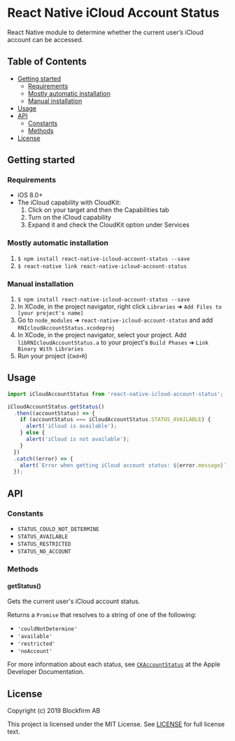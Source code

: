 
# React Native iCloud Account Status

React Native module to determine whether the current user’s iCloud account can be accessed.

## Table of Contents

* [Getting started](#getting-started)
  * [Requirements](#requirements)
  * [Mostly automatic installation](#mostly-automatic-installation)
  * [Manual installation](#manual-installation)
* [Usage](#usage)
* [API](#api)
  * [Constants](#constants)
  * [Methods](#methods)
* [License](#license)

## Getting started

### Requirements

* iOS 8.0+
* The iCloud capability with CloudKit:
  1. Click on your target and then the Capabilities tab
  2. Turn on the iCloud capability
  3. Expand it and check the CloudKit option under Services

### Mostly automatic installation

1. `$ npm install react-native-icloud-account-status --save`
2. `$ react-native link react-native-icloud-account-status`

### Manual installation

1. `$ npm install react-native-icloud-account-status --save`
2. In XCode, in the project navigator, right click `Libraries` ➜ `Add Files to [your project's name]`
3. Go to `node_modules` ➜ `react-native-icloud-account-status` and add `RNIcloudAccountStatus.xcodeproj`
4. In XCode, in the project navigator, select your project. Add `libRNIcloudAccountStatus.a` to your project's `Build Phases` ➜ `Link Binary With Libraries`
5. Run your project (`Cmd+R`)

## Usage

```javascript
import iCloudAccountStatus from 'react-native-icloud-account-status';

iCloudAccountStatus.getStatus()
  .then((accountStatus) => {
    if (accountStatus === iCloudAccountStatus.STATUS_AVAILABLE) {
      alert('iCloud is available');
    } else {
      alert('iCloud is not available');
    }
  })
  .catch((error) => {
    alert(`Error when getting iCloud account status: ${error.message}`);
  });
```

## API

### Constants

* `STATUS_COULD_NOT_DETERMINE`
* `STATUS_AVAILABLE`
* `STATUS_RESTRICTED`
* `STATUS_NO_ACCOUNT`

### Methods

#### getStatus()

Gets the current user's iCloud account status.

Returns a `Promise` that resolves to a string of one of the following:

* `'couldNotDetermine'`
* `'available'`
* `'restricted'`
* `'noAccount'`

For more information about each status, see [`CKAccountStatus`](https://developer.apple.com/documentation/cloudkit/ckaccountstatus?language=objc) at the Apple Developer Documentation.

## License

Copyright (c) 2019 Blockfirm AB

This project is licensed under the MIT License.
See [LICENSE](LICENSE) for full license text.
